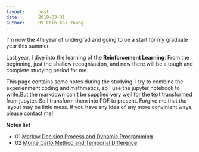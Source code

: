 ```yaml
---
layout:     post
date:       2019-03-31
author:     BY Chih-kai Young
---
```

I'm now the 4th year of undergrad and going to be a start for my graduate year this summer.

Last year, I dive into the learning of the **Reinforcement Learning**. From the beginning, just the shallow recognization, and now there will be a tough and complete studying period for me.

This page contains some notes during the studying. I try to combine the experienment coding and mathmatics, so I use the jupyter notebook to write.But the markdown can't be supplied very well for the text transformed from jupyter. So I transform them into PDF to present. Forgive me that the layout may be little mess. If you have any idea of any more convinient ways, please contact me!

**Notes list**

- 01 [Markov Decision Process and Dynamic Programming]('/files/MDP_and_DP.pdf')
- 02 [Monte Carlo Method and Temporial Difference]('/files/MC_and_TD.pdf')